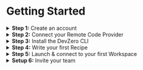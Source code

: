 # Getting Started

<details>

<summary><strong>Step 1:</strong> Create an account</summary>

Head to [devzero.io/dashboard](https://devzero.io/dashboard) and create your account using the authentication provider of your choice.

</details>

<details>

<summary><strong>Step 2:</strong> Connect your Remote Code Provider</summary>

<img src="../../.gitbook/assets/Connect Github.gif" alt="Connecting GitHub" data-size="original">

We currently only support GitHub as a code provider for DevZero workspaces. Bitbucket and GitLab support are coming soon!\
\
If you only plan to work with Public Repositories, you do not need to enable our GitHub integration. However, if you'd like to work with private repositories from within a DevZero workspace you'll need to head to [https://www.devzero.io/dashboard/settings/personal#git-providers](https://www.devzero.io/dashboard/settings/personal#git-providers) and complete the installation steps.

</details>

<details>

<summary><strong>Step 3:</strong> Install the DevZero CLI</summary>

DevZero CLI is required if you want to connect a local IDE to a remote environment.

[install-the-cli](../../getting-started/install-the-cli/ "mention")

</details>

<details>

<summary><strong>Step 4:</strong> Write your first Recipe</summary>

Recipes are a blueprint of your environment. Importing your repository and creating a recipe is required only once.

[create-your-first-recipe.md](create-your-first-recipe.md "mention")

</details>

<details>

<summary><strong>Step 5:</strong> Launch &#x26; connect to your first Workspace</summary>

Once a recipe is created, anyone who has access to that recipe can launch a workspace.

[launch-your-first-workspace.md](launch-your-first-workspace.md "mention")

</details>

<details>

<summary><strong>Setup 6:</strong> Invite your team</summary>

DevZero is a productivity booster when shared with others. Once a recipe is created and placed in a shared library, onboarding new members and getting them to ready-to-code state takes minutes.

[inviting-teammates.md](inviting-teammates.md "mention")

</details>
